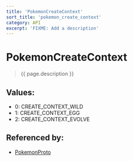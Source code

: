 ```yaml
---
title: 'PokemonCreateContext'
sort_title: 'pokemon_create_context'
category: API
excerpt: 'FIXME: Add a description'
---
```


[comment]: <> (THIS PART IS GENERATED - AKA DON'T EDIT THIS PART MANUALLY)

# PokemonCreateContext

> {{ page.description }}

## Values:

- 0: CREATE_CONTEXT_WILD
- 1: CREATE_CONTEXT_EGG
- 2: CREATE_CONTEXT_EVOLVE

## Referenced by:

- [PokemonProto](../../messages/PokemonProto/)

[comment]: <> (YOU CAN EDIT AFTER THIS)
